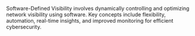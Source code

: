 Software-Defined Visibility involves dynamically controlling and optimizing network visibility using software. Key concepts include flexibility, automation, real-time insights, and improved monitoring for efficient cybersecurity.